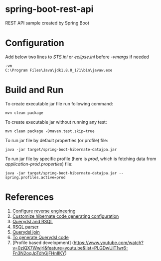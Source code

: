 # spring-boot-rest-api
REST API sample created by Spring Boot
# Configuration
Add below two lines to *STS.ini* or *eclipse.ini* before *-vmargs* if needed
```
-vm
C:\Program Files\Java\jdk1.8.0_171\bin\javaw.exe
```
# Build and Run
To create executable jar file run following command:
```
mvn clean package
```
To create executable jar without running any test:
```
mvn clean package -Dmaven.test.skip=true
```
To run jar file by default properties (or profile) file:
```
java -jar target/spring-boot-hibernate-datajpa.jar
```
To run jar file by specific profile (here is *prod*, which is fetching data from *application-prod.properties*) file:
```
java -jar target/spring-boot-hibernate-datajpa.jar --spring.profiles.active=prod
```
# References
1. [Configure reverse engineering](http://www.codejava.net/frameworks/hibernate/java-hibernate-reverse-engineering-tutorial-with-eclipse-and-mysql)
2. [Customize hibernate code generating configuration](http://www.codejava.net/frameworks/hibernate/how-to-customize-hibernate-reverse-engineering-code-generation)
3. [Querydsl and RSQL](https://github.com/eugenp/tutorials/tree/master/spring-rest-query-language)
4. [RSQL parser](https://github.com/jirutka/rsql-parser)
5. [Querydsl join](https://stackoverflow.com/questions/47661028/querydsl-how-to-write-a-complex-query?utm_medium=organic&utm_source=google_rich_qa&utm_campaign=google_rich_qa) 
6. [To generate Querydsl code](https://stackoverflow.com/questions/24482259/eclipse-issue-with-maven-build-and-jdk-when-generating-qclasses-in-querydsl) 
7. [Profile based development] (https://www.youtube.com/watch?v=0zjQX7WwjrI&feature=youtu.be&list=PLGDwUiT1wr6-Fn3N2oqJpTdhGjFHnIIKY)
